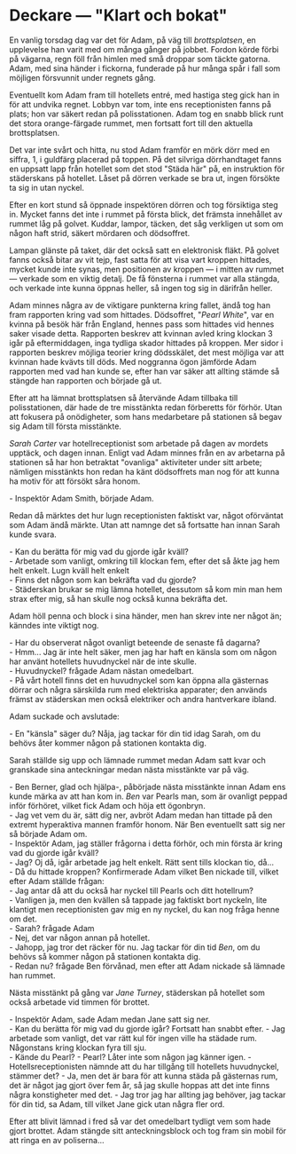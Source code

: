 # Deckare — "Klart och bokat"

En vanlig torsdag dag var det för Adam, på väg till _brottsplatsen_, en upplevelse han varit med om många gånger på jobbet. Fordon körde förbi på vägarna, regn föll från himlen med små droppar som täckte gatorna. Adam, med sina händer i fickorna, funderade på hur många spår i fall som möjligen försvunnit under regnets gång.

Eventuellt kom Adam fram till hotellets entré, med hastiga steg gick han in för att undvika regnet. Lobbyn var tom, inte ens receptionisten fanns på plats; hon var säkert redan på polisstationen. Adam tog en snabb blick runt det stora orange-färgade rummet, men fortsatt fort till den aktuella brottsplatsen.

Det var inte svårt och hitta, nu stod Adam framför en mörk dörr med en siffra, 1, i guldfärg placerad på toppen. På det silvriga dörrhandtaget fanns en uppsatt lapp från hotellet som det stod "Städa här" på, en instruktion för städerskans på hotellet. Låset på dörren verkade se bra ut, ingen försökte ta sig in utan nyckel.

Efter en kort stund så öppnade inspektören dörren och tog försiktiga steg in. Mycket fanns det inte i rummet på första blick, det främsta innehållet av rummet låg på golvet. Kuddar, lampor, täcken, det såg verkligen ut som om någon haft strid, säkert mördaren och dödsoffret.

Lampan glänste på taket, där det också satt en elektronisk fläkt. På golvet fanns också bitar av vit tejp, fast satta för att visa vart kroppen hittades, mycket kunde inte synas, men positionen av kroppen — i mitten av rummet — verkade som en viktig detalj. De få fönsterna i rummet var alla stängda, och verkade inte kunna öppnas heller, så ingen tog sig in därifrån heller.

Adam minnes några av de viktigare punkterna kring fallet, ändå tog han fram rapporten kring vad som hittades. Dödsoffret, "_Pearl White_", var en kvinna på besök här från England, hennes pass som hittades vid hennes saker visade detta. Rapporten beskrev att kvinnan avled kring klockan 3 igår på eftermiddagen, inga tydliga skador hittades på kroppen. Mer sidor i rapporten beskrev möjliga teorier kring dödsskälet, det mest möjliga var att kvinnan hade kvävts till döds. Med noggranna ögon jämförde Adam rapporten med vad han kunde se, efter han var säker att allting stämde så stängde han rapporten och började gå ut.

Efter att ha lämnat brottsplatsen så återvände Adam tillbaka till polisstationen, där hade de tre misstänkta redan förberetts för förhör. Utan att fokusera på onödigheter, som hans medarbetare på stationen så begav sig Adam till första misstänkte.

_Sarah Carter_ var hotellreceptionist som arbetade på dagen av mordets upptäck, och dagen innan. Enligt vad Adam minnes från en av arbetarna på stationen så har hon betraktat "ovanliga" aktiviteter under sitt arbete; nämligen misstänkts hon redan ha känt dödsoffrets man nog för att kunna ha motiv för att försökt såra honom.

\- Inspektör Adam Smith, började Adam.

Redan då märktes det hur lugn receptionisten faktiskt var, något oförväntat som Adam ändå märkte. Utan att namnge det så fortsatte han innan Sarah kunde svara.

\- Kan du berätta för mig vad du gjorde igår kväll? \
\- Arbetade som vanligt, omkring till klockan fem, efter det så åkte jag hem helt enkelt. Lugn kväll helt enkelt \
\- Finns det någon som kan bekräfta vad du gjorde? \
\- Städerskan brukar se mig lämna hotellet, dessutom så kom min man hem strax efter mig, så han skulle nog också kunna bekräfta det.

Adam höll penna och block i sina händer, men han skrev inte ner något än; känndes inte viktigt nog.

\- Har du observerat något ovanligt beteende de senaste få dagarna? \
\- Hmm... Jag är inte helt säker, men jag har haft en känsla som om någon har använt hotellets huvudnyckel när de inte skulle. \
\- Huvudnyckel? frågade Adam nästan omedelbart. \
\- På vårt hotell finns det en huvudnyckel som kan öppna alla gästernas dörrar och några särskilda rum med elektriska apparater; den används främst av städerskan men också elektriker och andra hantverkare ibland.

Adam suckade och avslutade:

\- En "känsla" säger du? Nåja, jag tackar för din tid idag Sarah, om du behövs åter kommer någon på stationen kontakta dig.

Sarah ställde sig upp och lämnade rummet medan Adam satt kvar och granskade sina anteckningar medan nästa misstänkte var på väg.

\- Ben Berner, glad och hjälpa-, påbörjade nästa misstänkte innan Adam ens kunde märka av att han kom in. _Ben_ var Pearls man, som är ovanligt peppad inför förhöret, vilket fick Adam och höja ett ögonbryn. \
\- Jag vet vem du är, sätt dig ner, avbröt Adam medan han tittade på den extremt hyperaktiva mannen framför honom. När Ben eventuellt satt sig ner så började Adam om. \
\- Inspektör Adam, jag ställer frågorna i detta förhör, och min första är kring vad du gjorde igår kväll? \
\- Jag? Oj då, igår arbetade jag helt enkelt. Rätt sent tills klockan tio, då... \
\- Då du hittade kroppen? Konfirmerade Adam vilket Ben nickade till, vilket efter Adam ställde frågan: \
\- Jag antar då att du också har nyckel till Pearls och ditt hotellrum? \
\- Vanligen ja, men den kvällen så tappade jag faktiskt bort nyckeln, lite klantigt men receptionisten gav mig en ny nyckel, du kan nog fråga henne om det. \
\- Sarah? frågade Adam \
\- Nej, det var någon annan på hotellet. \
\- Jahopp, jag tror det räcker för nu. Jag tackar för din tid _Ben_, om du behövs så kommer någon på stationen kontakta dig. \
\- Redan nu? frågade Ben förvånad, men efter att Adam nickade så lämnade han rummet.

Nästa misstänkt på gång var _Jane Turney_, städerskan på hotellet som också arbetade vid timmen för brottet.

\- Inspektör Adam, sade Adam medan Jane satt sig ner. \
\- Kan du berätta för mig vad du gjorde igår? Fortsatt han snabbt efter.
\- Jag arbetade som vanligt, det var rätt kul för ingen ville ha städade rum. Någonstans kring klockan fyra till sju. \
\- Kände du Pearl?
\- Pearl? Låter inte som någon jag känner igen.
\- Hotellsreceptionisten nämnde att du har tillgång till hotellets huvudnyckel, stämmer det?
\- Ja, men det är bara för att kunna städa på gästernas rum, det är något jag gjort över fem år, så jag skulle hoppas att det inte finns några konstigheter med det.
\- Jag tror jag har allting jag behöver, jag tackar för din tid, sa Adam, till vilket Jane gick utan några fler ord.

Efter att blivit lämnad i fred så var det omedelbart tydligt vem som hade gjort brottet. Adam stängde sitt anteckningsblock och tog fram sin mobil för att ringa en av poliserna...